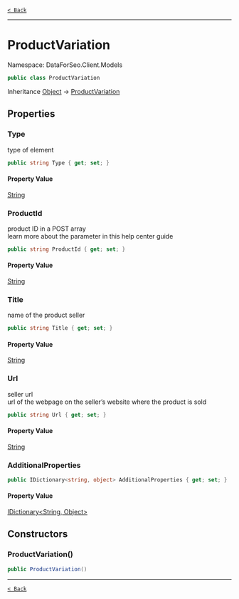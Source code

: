 [`< Back`](./)

---

# ProductVariation

Namespace: DataForSeo.Client.Models

```csharp
public class ProductVariation
```

Inheritance [Object](https://docs.microsoft.com/en-us/dotnet/api/system.object) → [ProductVariation](./dataforseo.client.models.productvariation)

## Properties

### **Type**

type of element

```csharp
public string Type { get; set; }
```

#### Property Value

[String](https://docs.microsoft.com/en-us/dotnet/api/system.string)<br>

### **ProductId**

product ID in a POST array
 <br>learn more about the parameter in this help center guide

```csharp
public string ProductId { get; set; }
```

#### Property Value

[String](https://docs.microsoft.com/en-us/dotnet/api/system.string)<br>

### **Title**

name of the product seller

```csharp
public string Title { get; set; }
```

#### Property Value

[String](https://docs.microsoft.com/en-us/dotnet/api/system.string)<br>

### **Url**

seller url
 <br>url of the webpage on the seller’s website where the product is sold

```csharp
public string Url { get; set; }
```

#### Property Value

[String](https://docs.microsoft.com/en-us/dotnet/api/system.string)<br>

### **AdditionalProperties**

```csharp
public IDictionary<string, object> AdditionalProperties { get; set; }
```

#### Property Value

[IDictionary&lt;String, Object&gt;](https://docs.microsoft.com/en-us/dotnet/api/system.collections.generic.idictionary-2)<br>

## Constructors

### **ProductVariation()**

```csharp
public ProductVariation()
```

---

[`< Back`](./)
